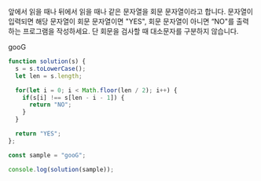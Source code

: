 앞에서 읽을 때나 뒤에서 읽을 때나 같은 문자열을 회문 문자열이라고 합니다.
문자열이 입력되면 해당 문자열이 회문 문자열이면 "YES", 회문 문자열이 아니면 “NO"를 출력 하는 프로그램을 작성하세요.
단 회문을 검사할 때 대소문자를 구분하지 않습니다.

gooG

```javascript
function solution(s) {
  s = s.toLowerCase();
  let len = s.length;

  for(let i = 0; i < Math.floor(len / 2); i++) {
    if(s[i] !== s[len - i - 1]) {
      return "NO";
    }
  }

  return "YES";
};

const sample = "gooG";

console.log(solution(sample));
```